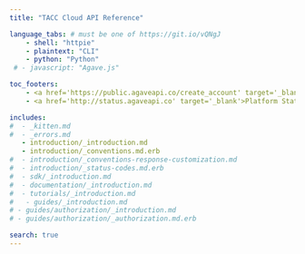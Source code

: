 ```yaml
---
title: "TACC Cloud API Reference"

language_tabs: # must be one of https://git.io/vQNgJ
    - shell: "httpie"
    - plaintext: "CLI"
    - python: "Python"
 # - javascript: "Agave.js"

toc_footers:
    - <a href='https://public.agaveapi.co/create_account' target='_blank'>Create an Account</a>
    - <a href='http://status.agaveapi.co' target='_blank'>Platform Status</a>

includes:
#  - _kitten.md
#  - _errors.md
   - introduction/_introduction.md
   - introduction/_conventions.md.erb
#  - introduction/_conventions-response-customization.md
#  - introduction/_status-codes.md.erb
#  - sdk/_introduction.md
#  - documentation/_introduction.md
#  - tutorials/_introduction.md
#   - guides/_introduction.md
# - guides/authorization/_introduction.md
# - guides/authorization/_authorization.md.erb

search: true
---
```

